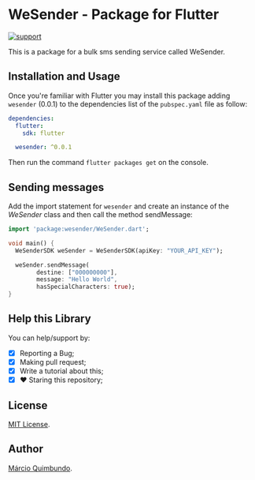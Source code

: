 # WeSender - Package for Flutter
[![support](https://img.shields.io/badge/platform-flutter%7Cdart%20vm-ff69b4.svg?style=flat-square)](https://github.com/Digital-Factory-Angola/wesender-sdk-flutter)

This is a package for a bulk sms sending service called WeSender.

## Installation and Usage

Once you're familiar with Flutter you may install this package adding `wesender` (0.0.1) to the dependencies list
of the `pubspec.yaml` file as follow:

```yaml
dependencies:
  flutter:
    sdk: flutter

  wesender: ^0.0.1
```

Then run the command `flutter packages get` on the console.

## Sending messages

Add the import statement for `wesender` and create an instance of the *WeSender* class and then call the method sendMessage:

```dart
import 'package:wesender/WeSender.dart';

void main() {
  WeSenderSDK weSender = WeSenderSDK(apiKey: "YOUR_API_KEY");

  weSender.sendMessage(
        destine: ["000000000"],
        message: "Hello World",
        hasSpecialCharacters: true);
}

```

## Help this Library

You can help/support by:

- [X] Reporting a Bug;
- [X] Making pull request;
- [X] Write a tutorial about this;
- [X] :heart: Staring this repository;

## License
[MIT License](https://opensource.org/licenses/MIT).

## Author

[Márcio Quimbundo](https://github.com/marcioquimbundo).